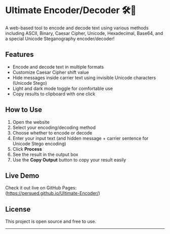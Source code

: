 # Ultimate Encoder/Decoder 🛠️🔐

A web-based tool to encode and decode text using various methods including ASCII, Binary, Caesar Cipher, Unicode, Hexadecimal, Base64, and a special Unicode Steganography encoder/decoder!

## Features

- Encode and decode text in multiple formats  
- Customize Caesar Cipher shift value  
- Hide messages inside carrier text using invisible Unicode characters (Unicode Stego)  
- Light and dark mode toggle for comfortable use  
- Copy results to clipboard with one click

## How to Use

1. Open the website  
2. Select your encoding/decoding method  
3. Choose whether to encode or decode  
4. Enter your input text (and hidden message + carrier sentence for Unicode Stego encoding)  
5. Click **Process**  
6. See the result in the output box  
7. Use the **Copy Output** button to copy your result easily

## Live Demo

Check it out live on GitHub Pages:  
(https://persued.github.io/Ultimate-Encoder/)

## License

This project is open source and free to use.

---

